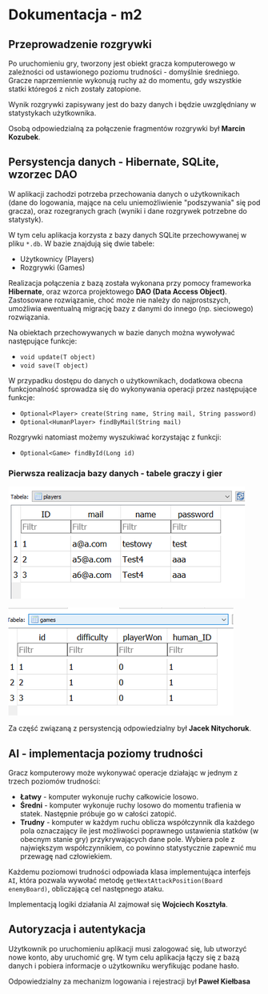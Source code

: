 # Dokumentacja - m2


## Przeprowadzenie rozgrywki

Po uruchomieniu gry, tworzony jest obiekt gracza komputerowego w zależności od ustawionego poziomu trudności - domyślnie średniego. Gracze naprzemiennie wykonują ruchy aż do momentu, gdy wszystkie statki któregoś z nich zostały zatopione.

Wynik rozgrywki zapisywany jest do bazy danych i będzie uwzględniany w statystykach użytkownika.

Osobą odpowiedzialną za połączenie fragmentów rozgrywki był **Marcin Kozubek**.

## Persystencja danych - Hibernate, SQLite, wzorzec DAO 

W aplikacji zachodzi potrzeba przechowania danych o użytkownikach (dane do logowania, mające na celu uniemożliwienie "podszywania" się pod gracza), oraz rozegranych grach (wyniki i dane rozgrywek potrzebne do statystyk).

W tym celu aplikacja korzysta z bazy danych SQLite przechowywanej w pliku `*.db`. W bazie znajdują się dwie tabele:

- Użytkownicy (Players)
- Rozgrywki (Games)

Realizacja połączenia z bazą została wykonana przy pomocy frameworka **Hibernate**, oraz wzorca projektowego **DAO (Data Access Object)**. Zastosowane rozwiązanie, choć może nie należy do najprostszych, umożliwia ewentualną migrację bazy z danymi do innego (np. sieciowego) rozwiązania.

Na obiektach przechowywanych w bazie danych można wywoływać następujące funkcje:

- `void update(T object)`
- `void save(T object)`


W przypadku dostępu do danych o użytkownikach, dodatkowa obecna funkcjonalność sprowadza się do wykonywania operacji przez następujące funkcje:

- `Optional<Player> create(String name, String mail, String password)`
- `Optional<HumanPlayer> findByMail(String mail)`

Rozgrywki natomiast możemy wyszukiwać korzystając z funkcji:

- `Optional<Game> findById(Long id)`

### Pierwsza realizacja bazy danych - tabele graczy i gier
![](ss03.png)

![](ss04.png)


Za część związaną z persystencją odpowiedzialny był **Jacek Nitychoruk**.


## AI - implementacja poziomy trudności

Gracz komputerowy może wykonywać operacje działając w jednym z trzech poziomów trudności:

- **Łatwy** - komputer wykonuje ruchy całkowicie losowo.
- **Średni** - komputer wykonuje ruchy losowo do momentu trafienia w statek. Następnie próbuje go w całości zatopić. 
- **Trudny** - komputer w każdym ruchu oblicza współczynnik dla każdego pola oznaczający ile jest możliwości poprawnego ustawienia statków (w obecnym stanie gry) przykrywających dane pole. Wybiera pole z największym współczynnikiem, co powinno statystycznie zapewnić mu przewagę nad człowiekiem.

Każdemu poziomowi trudności odpowiada klasa implementująca interfejs `AI`, która pozwala wywołać metodę `getNextAttackPosition(Board enemyBoard)`, obliczającą cel następnego ataku.

Implementacją logiki działania AI zajmował się **Wojciech Kosztyła**.

## Autoryzacja i autentykacja

Użytkownik po uruchomieniu aplikacji musi zalogować się, lub utworzyć nowe konto, aby uruchomić grę. W tym celu aplikacja łączy się z bazą danych i pobiera informacje o użytkowniku weryfikując podane hasło.

Odpowiedzialny za mechanizm logowania i rejestracji był **Paweł Kiełbasa**

